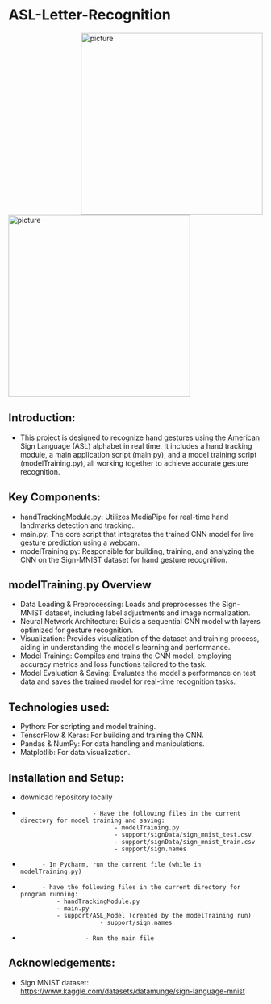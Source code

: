 # ASL-Letter-Recognition

<img align="right" src="" width="360px" alt="picture">

<img align="center" src="" width="360px" alt="picture">

## Introduction:
* This project is designed to recognize hand gestures using the American Sign Language (ASL) alphabet in real time. It includes a hand tracking module, a main application script (main.py), and a model training script (modelTraining.py), all working together to achieve accurate gesture recognition.

## Key Components: 
* handTrackingModule.py: Utilizes MediaPipe for real-time hand landmarks detection and tracking..
* main.py: The core script that integrates the trained CNN model for live gesture prediction using a webcam.
* modelTraining.py: Responsible for building, training, and analyzing the CNN on the Sign-MNIST dataset for hand gesture recognition.

## modelTraining.py Overview
* Data Loading & Preprocessing: Loads and preprocesses the Sign-MNIST dataset, including label adjustments and image normalization.
* Neural Network Architecture: Builds a sequential CNN model with layers optimized for gesture recognition.
* Visualization: Provides visualization of the dataset and training process, aiding in understanding the model's learning and performance.
* Model Training: Compiles and trains the CNN model, employing accuracy metrics and loss functions tailored to the task.
* Model Evaluation & Saving: Evaluates the model's performance on test data and saves the trained model for real-time recognition tasks.
                       
## Technologies used:  
* Python: For scripting and model training.
* TensorFlow & Keras: For building and training the CNN.
* Pandas & NumPy: For data handling and manipulations.
* Matplotlib: For data visualization.

## Installation and Setup: 
* download repository locally
*                         - Have the following files in the current directory for model training and saving: 
                        		- modelTraining.py
                        		- support/signData/sign_mnist_test.csv
                        		- support/signData/sign_mnist_train.csv
                        		- support/sign.names
                      
*			- In Pycharm, run the current file (while in modelTraining.py)
*			- have the following files in the current directory for program running:
				- handTrackingModule.py
  			 	- main.py
				- support/ASL_Model (created by the modelTraining run)
                        	- support/sign.names
*                   	- Run the main file

## Acknowledgements:
* Sign MNIST dataset: https://www.kaggle.com/datasets/datamunge/sign-language-mnist

